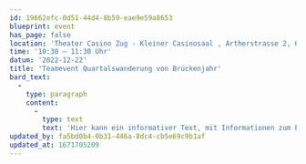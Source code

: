 ```yaml
---
id: 19662efc-0d51-44d4-8b59-eae9e59a8653
blueprint: event
has_page: false
location: 'Theater Casino Zug - Kleiner Casinosaal , Artherstrasse 2, 6300 Zug'
time: '10:30 – 11:30 Uhr'
datum: '2022-12-22'
title: 'Teamevent Quartalswanderung von Brückenjahr'
bard_text:
  -
    type: paragraph
    content:
      -
        type: text
        text: 'Hier kann ein informativer Text, mit Informationen zum Event aufgeführt werden. At vero eos et accusam et justo duo dolores et ea rebum. Stet clita kasd gubergren, no sea takimata sanctus est Lorem ipsum dolor sit amet.'
updated_by: fa5bd0b4-0b31-446a-8dc4-cb5e69c9b1af
updated_at: 1671705209
---
```

